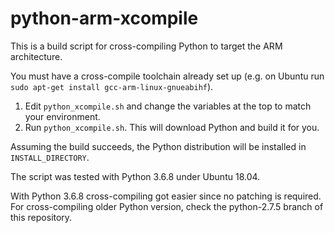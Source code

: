 python-arm-xcompile
===================

This is a build script for cross-compiling Python to target the ARM architecture.

You must have a cross-compile toolchain already set up (e.g. on Ubuntu run `sudo apt-get install gcc-arm-linux-gnueabihf`).

1. Edit `python_xcompile.sh` and change the variables at the top to match your environment.
2. Run `python_xcompile.sh`. This will download Python and build it for you.

Assuming the build succeeds, the Python distribution will be installed in `INSTALL_DIRECTORY`.

The script was tested with Python 3.6.8 under Ubuntu 18.04.

With Python 3.6.8 cross-compiling got easier since no patching is required.
For cross-compiling older Python version, check the python-2.7.5 branch of this repository.

